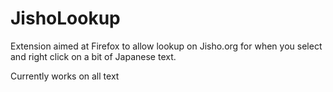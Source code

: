 # JishoLookup
Extension aimed at Firefox to allow lookup on Jisho.org for when you select and right click on a bit of Japanese text.

Currently works on all text
